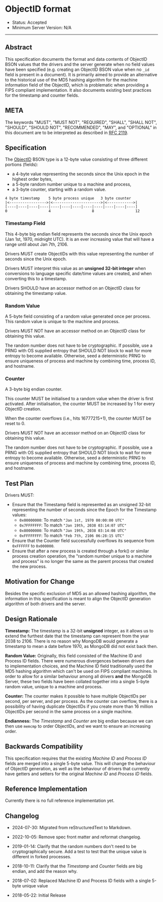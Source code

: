 # ObjectID format

- Status: Accepted
- Minimum Server Version: N/A

______________________________________________________________________

## Abstract

This specification documents the format and data contents of ObjectID BSON values that the drivers and the server
generate when no field values have been specified (e.g. creating an ObjectID BSON value when no `_id` field is present
in a document). It is primarily aimed to provide an alternative to the historical use of the MD5 hashing algorithm for
the machine information field of the ObjectID, which is problematic when providing a FIPS compliant implementation. It
also documents existing best practices for the timestamp and counter fields.

## META

The keywords "MUST", "MUST NOT", "REQUIRED", "SHALL", "SHALL NOT", "SHOULD", "SHOULD NOT", "RECOMMENDED", "MAY", and
"OPTIONAL" in this document are to be interpreted as described in [RFC 2119](https://www.ietf.org/rfc/rfc2119.txt).

## Specification

The [ObjectID](https://www.mongodb.com/docs/manual/reference/method/ObjectId/) BSON type is a 12-byte value consisting
of three different portions (fields):

- a 4-byte value representing the seconds since the Unix epoch in the highest order bytes,
- a 5-byte random number unique to a machine and process,
- a 3-byte counter, starting with a random value.

```
4 byte timestamp    5 byte process unique   3 byte counter
|<----------------->|<---------------------->|<------------>|
[----|----|----|----|----|----|----|----|----|----|----|----]
0                   4                   8                   12
```

### Timestamp Field

This 4-byte big endian field represents the seconds since the Unix epoch (Jan 1st, 1970, midnight UTC). It is an ever
increasing value that will have a range until about Jan 7th, 2106.

Drivers MUST create ObjectIDs with this value representing the number of seconds since the Unix epoch.

Drivers MUST interpret this value as an **unsigned 32-bit integer** when conversions to language specific date/time
values are created, and when converting this to a timestamp.

Drivers SHOULD have an accessor method on an ObjectID class for obtaining the timestamp value.

### Random Value

A 5-byte field consisting of a random value generated once per process. This random value is unique to the machine and
process.

Drivers MUST NOT have an accessor method on an ObjectID class for obtaining this value.

The random number does not have to be cryptographic. If possible, use a PRNG with OS supplied entropy that SHOULD NOT
block to wait for more entropy to become available. Otherwise, seed a deterministic PRNG to ensure uniqueness of process
and machine by combining time, process ID, and hostname.

### Counter

A 3-byte big endian counter.

This counter MUST be initialised to a random value when the driver is first activated. After initialisation, the counter
MUST be increased by 1 for every ObjectID creation.

When the counter overflows (i.e., hits 16777215+1), the counter MUST be reset to 0.

Drivers MUST NOT have an accessor method on an ObjectID class for obtaining this value.

The random number does not have to be cryptographic. If possible, use a PRNG with OS supplied entropy that SHOULD NOT
block to wait for more entropy to become available. Otherwise, seed a deterministic PRNG to ensure uniqueness of process
and machine by combining time, process ID, and hostname.

## Test Plan

Drivers MUST:

- Ensure that the Timestamp field is represented as an unsigned 32-bit representing the number of seconds since the
  Epoch for the Timestamp values:
  - `0x00000000`: To match `"Jan 1st, 1970 00:00:00 UTC"`
  - `0x7FFFFFFF`: To match `"Jan 19th, 2038 03:14:07 UTC"`
  - `0x80000000`: To match `"Jan 19th, 2038 03:14:08 UTC"`
  - `0xFFFFFFFF`: To match `"Feb 7th, 2106 06:28:15 UTC"`
- Ensure that the Counter field successfully overflows its sequence from `0xFFFFFF` to `0x000000`.
- Ensure that after a new process is created through a fork() or similar process creation operation, the "random number
  unique to a machine and process" is no longer the same as the parent process that created the new process.

## Motivation for Change

Besides the specific exclusion of MD5 as an allowed hashing algorithm, the information in this specification is meant to
align the ObjectID generation algorithm of both drivers and the server.

## Design Rationale

**Timestamp:** The timestamp is a 32-bit **unsigned** integer, as it allows us to extend the furthest date that the
timestamp can represent from the year 2038 to 2106. There is no reason why MongoDB would generate a timestamp to mean a
date before 1970, as MongoDB did not exist back then.

**Random Value:** Originally, this field consisted of the Machine ID and Process ID fields. There were numerous
divergences between drivers due to implementation choices, and the Machine ID field traditionally used the MD5 hashing
algorithm which can't be used on FIPS compliant machines. In order to allow for a similar behaviour among all drivers
**and** the MongoDB Server, these two fields have been collated together into a single 5-byte random value, unique to a
machine and process.

**Counter:** The counter makes it possible to have multiple ObjectIDs per second, per server, and per process. As the
counter can overflow, there is a possibility of having duplicate ObjectIDs if you create more than 16 million ObjectIDs
per second in the same process on a single machine.

**Endianness:** The *Timestamp* and *Counter* are big endian because we can then use `memcmp` to order ObjectIDs, and we
want to ensure an increasing order.

## Backwards Compatibility

This specification requires that the existing *Machine ID* and *Process ID* fields are merged into a single 5-byte
value. This will change the behaviour of ObjectID generation, as well as the behaviour of drivers that currently have
getters and setters for the original *Machine ID* and *Process ID* fields.

## Reference Implementation

Currently there is no full reference implementation yet.

## Changelog

- 2024-07-30: Migrated from reStructuredText to Markdown.

- 2022-10-05: Remove spec front matter and reformat changelog.

- 2019-01-14: Clarify that the random numbers don't need to be cryptographically secure. Add a test to test that the
  unique value is different in forked processes.

- 2018-10-11: Clarify that the *Timestamp* and *Counter* fields are big endian, and add the reason why.

- 2018-07-02: Replaced Machine ID and Process ID fields with a single 5-byte unique value

- 2018-05-22: Initial Release
